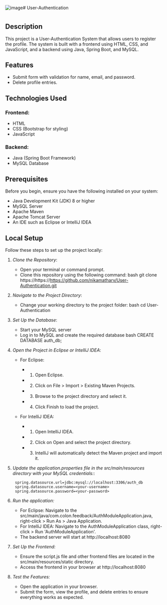 ![image](https://github.com/user-attachments/assets/fa9a7663-775a-4ecd-a904-76bdc1673e96)# User-Authentication
# 

## Description
This project is a User-Authentication System that allows users to register the profile. The system is built with a frontend using HTML, CSS, and JavaScript, and a backend using Java, Spring Boot, and MySQL.

## Features
- Submit form with validation for name, email, and password.
- Delete profile entries.

## Technologies Used

### Frontend:
- HTML
- CSS (Bootstrap for styling)
- JavaScript

### Backend:
- Java (Spring Boot Framework)
- MySQL Database

## Prerequisites

Before you begin, ensure you have the following installed on your system:
- Java Development Kit (JDK) 8 or higher
- MySQL Server
- Apache Maven
- Apache Tomcat Server
- An IDE such as Eclipse or IntelliJ IDEA

## Local Setup
Follow these steps to set up the project locally:

1. *Clone the Repository*:
   - Open your terminal or command prompt.
   - Clone this repository using the following command:
     bash
     git clone https://https://https://github.com/nikamatharv/User-Authentication.git
     
2. *Navigate to the Project Directory*:
   - Change your working directory to the project folder:
     bash
     cd User-Authentication
     
3. *Set Up the Database*:
   - Start your MySQL server
   - Log in to MySQL and create the required database
    bash
      CREATE DATABASE auth_db;
    

4. *Open the Project in Eclipse or IntelliJ IDEA*:
   - For Eclipse:
      - 1. Open Eclipse.
      - 2. Click on File > Import > Existing Maven Projects.
      - 3. Browse to the project directory and select it.
      - 4. Click Finish to load the project.
   
   - For IntelliJ IDEA:
      - 1. Open IntelliJ IDEA.
      - 2. Click on Open and select the project directory.
      - 3. IntelliJ will automatically detect the Maven project and import it.
   
 5. *Update the application.properties file in the src/main/resources directory with your MySQL credentials:*:

         spring.datasource.url=jdbc:mysql://localhost:3306/auth_db  
         spring.datasource.username=<your-username>  
         spring.datasource.password=<your-password>
    
6. *Run the application:*
   - For Eclipse: Navigate to the src/main/java/com.colon.feedback/AuthModuleApplication.java, right-click > Run As > Java Application.
   - For IntelliJ IDEA: Navigate to the AuthModuleApplication class, right-click > Run 'AuthModuleApplication'.
   - The backend server will start at http://localhost:8080

7. *Set Up the Frontend:*
   - Ensure the script.js file and other frontend files are located in the src/main/resources/static directory.
   - Access the frontend in your browser at http://localhost:8080
   
8. *Test the Features:*
   - Open the application in your browser.
   - Submit the form, view the profile, and delete entries to ensure everything works as expected.
